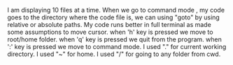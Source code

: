 I am displaying 10 files at a time.
When we go to command mode , my code goes to the directory where the code file is, we can using "goto" by using relative or absolute paths.
My code runs better in full terminal as made some assumptions to move cursor.
when 'h' key is pressed we move to root/home folder.
when 'q' key is pressed we quit from the program.
when ':' key is pressed  we move to command mode.
I used "." for current working directory.
I used "~" for home.
I used "/" for going to any folder from cwd.


